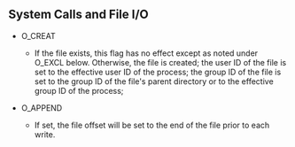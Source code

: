 ## System Calls and File I/O

- O_CREAT
  - If the file exists, this flag has no effect except as noted under O_EXCL below. Otherwise, the file is created; 
    the user ID of the file is set to the effective user ID of the process; 
    the group ID of the file is set to  the group ID of the file's parent directory 
    or to the effective group ID of the process; 


- O_APPEND
  - If set, the file offset will be set to the end of the file prior to each write.


